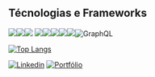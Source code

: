 
## Técnologias e Frameworks 

<img src="https://img.shields.io/badge/HTML5-E34F26?style=for-the-badge&logo=html5&logoColor=white"><img src="https://img.shields.io/badge/CSS3-1572B6?style=for-the-badge&logo=css3&logoColor=white"><img src="https://img.shields.io/badge/JavaScript-323330?style=for-the-badge&logo=javascript&logoColor=F7DF1E">
<img src="https://img.shields.io/badge/React-20232A?style=for-the-badge&logo=react&logoColor=61DAFB"><img src="https://img.shields.io/badge/TypeScript-007ACC?style=for-the-badge&logo=typescript&logoColor=white"><img src='https://img.shields.io/badge/Redux-593D88?style=for-the-badge&logo=redux&logoColor=white'><img src="https://img.shields.io/badge/Svelte-4A4A55?style=for-the-badge&logo=svelte&logoColor=FF3E00"><img src='https://img.shields.io/badge/styled--components-DB7093?style=for-the-badge&logo=styled-components&logoColor=white'>![GraphQL](https://img.shields.io/badge/-GraphQL-E10098?style=for-the-badge&logo=graphql&logoColor=white)


[![Top Langs](https://github-readme-stats.vercel.app/api/top-langs/?username=GustavoBrazThomaz&layout=compact&theme=radical)](https://github.com/anuraghazra/github-readme-stats)

[![Linkedin](https://img.shields.io/badge/LinkedIn-0077B5?style=for-the-badge&logo=linkedin&logoColor=white)](https://www.linkedin.com/in/gustavobrazdev/)
[![Portfólio](https://img.shields.io/badge/website-000000?style=for-the-badge&logo=About.me&logoColor=white)](https://portifolio-blush-kappa.vercel.app)
